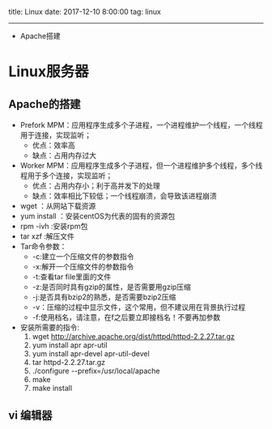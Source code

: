 title: Linux
date: 2017-12-10 8:00:00
tag: linux

---

* Apache搭建

<!--more-->

# Linux服务器 #

## Apache的搭建 ##

* Prefork MPM：应用程序生成多个子进程，一个进程维护一个线程，一个线程用于连接，实现监听；
	* 优点：效率高
	* 缺点：占用内存过大
* Worker MPM：应用程序生成多个子进程，但一个进程维护多个线程，多个线程用于多个连接，实现监听；
	* 优点：占用内存小；利于高并发下的处理
	* 缺点：效率相比下较低；一个线程崩溃，会导致该进程崩溃
* wget ：从网站下载资源
* yum install ：安装centOS为代表的固有的资源包
* rpm -ivh :安装rpm包
* tar xzf :解压文件
* Tar命令参数：
	* -c:建立一个压缩文件的参数指令
	* -x:解开一个压缩文件的参数指令
	* -t:查看tar file里面的文件
	* -z:是否同时具有gzip的属性，是否需要用gzip压缩
	* -j:是否具有bzip2的熟悉，是否需要bzip2压缩
	* -v：压缩的过程中显示文件，这个常用，但不建议用在背景执行过程
	* -f:使用档名，请注意，在f之后要立即接档名！不要再加参数
* 安装所需要的指令:
	1. wget http://archive.apache.org/dist/httpd/httpd-2.2.27.tar.gz
	2. yum install apr apr-util
	3. yum install apr-devel apr-util-devel
	4. tar httpd-2.2.27.tar.gz
	5. ./configure --prefix=/usr/local/apache
	6. make
	7. make install

## vi 编辑器 ##

